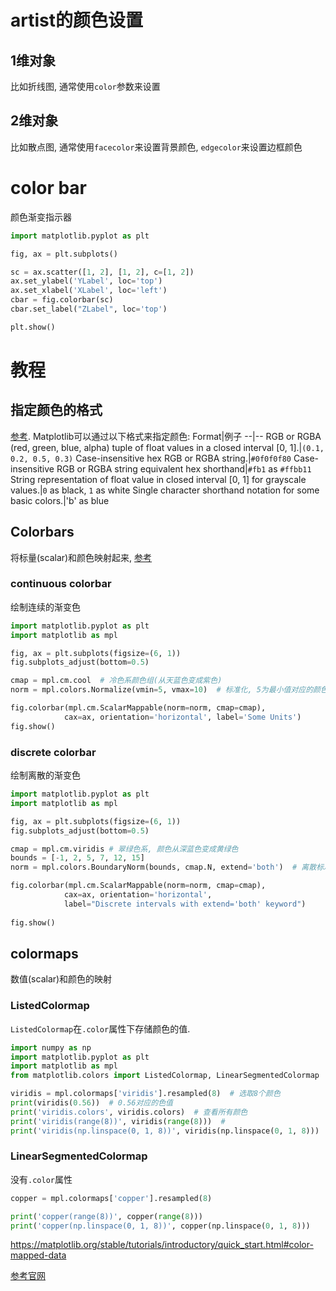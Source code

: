 # artist的颜色设置

## 1维对象
比如折线图, 通常使用`color`参数来设置

## 2维对象
比如散点图, 通常使用`facecolor`来设置背景颜色, `edgecolor`来设置边框颜色



# color bar
颜色渐变指示器
```python
import matplotlib.pyplot as plt

fig, ax = plt.subplots()

sc = ax.scatter([1, 2], [1, 2], c=[1, 2])
ax.set_ylabel('YLabel', loc='top')
ax.set_xlabel('XLabel', loc='left')
cbar = fig.colorbar(sc)
cbar.set_label("ZLabel", loc='top')

plt.show()
```


# 教程
## 指定颜色的格式
[参考](https://matplotlib.org/stable/tutorials/colors/colors.html).
Matplotlib可以通过以下格式来指定颜色:
Format|例子
--|--
RGB or RGBA (red, green, blue, alpha) tuple of float values in a closed interval [0, 1].|`(0.1, 0.2, 0.5, 0.3)`
Case-insensitive hex RGB or RGBA string.|`#0f0f0f80`
Case-insensitive RGB or RGBA string equivalent hex shorthand|`#fb1` as `#ffbb11`
String representation of float value in closed interval [0, 1] for grayscale values.|`0` as black, `1` as white
Single character shorthand notation for some basic colors.|'b' as blue

## Colorbars
将标量(scalar)和颜色映射起来, [参考](https://matplotlib.org/stable/tutorials/colors/colorbar_only.html)
### continuous colorbar
绘制连续的渐变色
```python
import matplotlib.pyplot as plt
import matplotlib as mpl

fig, ax = plt.subplots(figsize=(6, 1))
fig.subplots_adjust(bottom=0.5)

cmap = mpl.cm.cool  # 冷色系颜色组(从天蓝色变成紫色)
norm = mpl.colors.Normalize(vmin=5, vmax=10)  # 标准化, 5为最小值对应的颜色, 10为最大值对应的颜色

fig.colorbar(mpl.cm.ScalarMappable(norm=norm, cmap=cmap),
            cax=ax, orientation='horizontal', label='Some Units')
fig.show()
```

###  discrete colorbar
绘制离散的渐变色
```python
import matplotlib.pyplot as plt
import matplotlib as mpl

fig, ax = plt.subplots(figsize=(6, 1))
fig.subplots_adjust(bottom=0.5)

cmap = mpl.cm.viridis # 翠绿色系, 颜色从深蓝色变成黄绿色
bounds = [-1, 2, 5, 7, 12, 15]
norm = mpl.colors.BoundaryNorm(bounds, cmap.N, extend='both')  # 离散标准化

fig.colorbar(mpl.cm.ScalarMappable(norm=norm, cmap=cmap),
            cax=ax, orientation='horizontal',
            label="Discrete intervals with extend='both' keyword")
            
fig.show()
```



## colormaps
数值(scalar)和颜色的映射
### ListedColormap
`ListedColormap`在`.color`属性下存储颜色的值.
```python
import numpy as np
import matplotlib.pyplot as plt
import matplotlib as mpl
from matplotlib.colors import ListedColormap, LinearSegmentedColormap

viridis = mpl.colormaps['viridis'].resampled(8)  # 选取8个颜色
print(viridis(0.56))  # 0.56对应的色值
print('viridis.colors', viridis.colors)  # 查看所有颜色
print('viridis(range(8))', viridis(range(8)))  # 
print('viridis(np.linspace(0, 1, 8))', viridis(np.linspace(0, 1, 8)))
```
### LinearSegmentedColormap
没有`.color`属性
```python
copper = mpl.colormaps['copper'].resampled(8)

print('copper(range(8))', copper(range(8)))
print('copper(np.linspace(0, 1, 8))', copper(np.linspace(0, 1, 8)))
```









https://matplotlib.org/stable/tutorials/introductory/quick_start.html#color-mapped-data

[参考官网]()